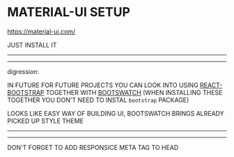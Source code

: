 # MATERIAL-UI SETUP

<https://material-ui.com/>

JUST INSTALL IT

***
***

digression:

IN FUTURE FOR FUTURE PROJECTS YOU CAN LOOK INTO USING [REACT-BOOTSTRAP](https://react-bootstrap.github.io/getting-started/introduction) TOGETHER WITH [BOOTSWATCH](https://bootswatch.com/) (WHEN INSTALLING THESE TOGETHER YOU DON'T NEED TO INSTAL `bootstrap` PACKAGE)

LOOKS LIKE EASY WAY OF BUILDING UI, BOOTSWATCH BRINGS ALREADY  PICKED UP STYLE THEME

***
***

DON'T FORGET TO ADD RESPONSICE META TAG TO HEAD


